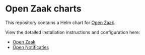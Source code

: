 # Open Zaak charts

This repository contains a Helm chart for [Open Zaak](https://github.com/open-zaak/open-zaak).

View the detailed installation instructions and configuration here:

- [Open Zaak](./charts/open-zaak/README.md)
- [Open Notificaties](./charts/open-notificaties/README.md)